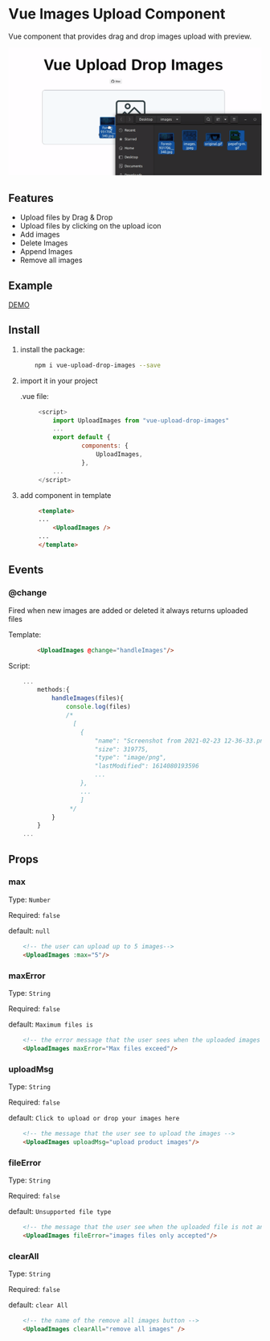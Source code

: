 # Vue Images Upload Component
Vue component that provides drag and drop images upload with preview.

![demo](./demo.gif)

## Features

* Upload files by Drag & Drop
* Upload files by clicking on the upload icon
* Add images 
* Delete Images
* Append Images
* Remove all images

## Example

[DEMO](https://vueupload.yudax.dev)

## Install

1. install the package:
 
    ```bash
        npm i vue-upload-drop-images --save
    ```

2. import it in your project

   .vue file:
   ```javascript
        <script>
            import UploadImages from "vue-upload-drop-images"
            ...
            export default {
                    components: {
                        UploadImages,
                    },
            ...
        </script>
   ```
3. add component in template
   ```html
        <template>
        ...
            <UploadImages />
        ...
        </template>

   ```

## Events

### <b>@change</b>
Fired when new images are added or deleted it always returns uploaded files

Template:

```html
        <UploadImages @change="handleImages"/>
```    

Script:

```javascript
    ...
        methods:{
            handleImages(files){
                console.log(files)
                /*
                  [
                    {
                        "name": "Screenshot from 2021-02-23 12-36-33.png",
                        "size": 319775,
                        "type": "image/png",
                        "lastModified": 1614080193596
                        ...
                    },
                    ...
                    ]
                 */
            }
        }
    ...
```



## Props
### <b>max</b>
Type: `Number`

Required: `false`

default: `null`

```html
    <!-- the user can upload up to 5 images-->
    <UploadImages :max="5"/>
```

### <b>maxError</b>
Type: `String`

Required: `false`

default: `Maximum files is`

```html
    <!-- the error message that the user sees when the uploaded images greater that the max images required-->
    <UploadImages maxError="Max files exceed"/>
```

### <b>uploadMsg</b>
Type: `String`

Required: `false`

default: `Click to upload or drop your images here`

```html
    <!-- the message that the user see to upload the images -->
    <UploadImages uploadMsg="upload product images"/>
```

### <b>fileError</b>
Type: `String`

Required: `false`

default: `Unsupported file type`

```html
    <!-- the message that the user see when the uploaded file is not an image -->
    <UploadImages fileError="images files only accepted"/>
```

### <b>clearAll</b>
Type: `String`

Required: `false`

default: `clear All`

```html
    <!-- the name of the remove all images button -->
    <UploadImages clearAll="remove all images" />
```
